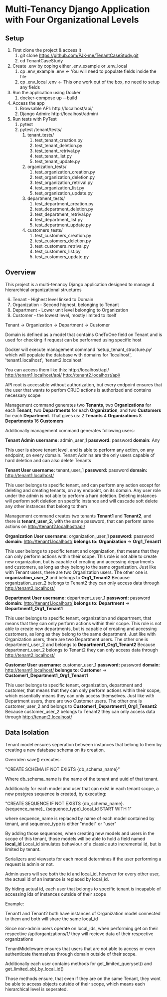# Multi-Tenancy Django Application with Four Organizational Levels

## Setup
1. First clone the project & access it
	1. git clone https://github.com/PJK-me/TenantCaseStudy.git
	2. cd TenantCaseStudy
2. Create .env by coping either .env_example or .env_local
	1. cp .env_example .env <- You will need to populate fields inside the file
	2. cp .env_local .env <- This one work out of the box, no need to setup any fields
3. Run the application using Docker
	1. docker-compose up --build
4. Access the app
	1. Browsable API: http://localhost/api/
	2. Django Admin: http://localhost/admin/
5. Run tests with PyTest
	1. pytest
	2. pytest /tenant/tests/
		1. tenant_tests/
			1. test_tenant_creation.py
			2.  test_tenant_deletion.py
			3.  test_tenant_retrival.py
			4.  test_tenant_list.py
			5.  test_tenant_update.py
		2. organization_tests/
			1.  test_organization_creation.py
			2.  test_organization_deletion.py
			3.  test_organization_retrival.py
			4.  test_organization_list.py
			5.  test_organization_update.py
		3. department_tests/
			1.  test_department_creation.py
			2.  test_department_deletion.py
			3.  test_department_retrival.py
			4.  test_department_list.py
			5.  test_department_update.py
		4. customers_tests/
			1.   test_customers_creation.py
			2.  test_customers_deletion.py
			3.  test_customers_retrival.py
			4.  test_customers_list.py
			5.  test_customers_update.py


## Overview
This project is a multi-tenancy Django application designed to manage 4 hierarchical organizational structures

6. Tenant - Highest level linked to Domain
7. Organization - Second highest, belonging to Tenant
8. Department - Lower unit level belonging to Organization
9. Customer - the lowest level, mostly limited to itself

Tenant -> Organization -> Department -> Customer

Domain is defined as a model that contains OneToOne field on Tenant and is used for checking if request can be performed using specific host

Docker will execute management command 'setup_tenant_structure.py'
which will populate the database with domains for 'localhost', 'tenant1.localhost', 'tenant2.localhost'

You can access them like this:
	http://localhost/api/
	http://tenant1.localhost/api/
	http://tenant2.localhost/api/

API root is accessible without authorization, but every endpoint ensures that the user that wants to perfom CRUD actions is authorized and contains necessary scope

Management command generates two **Tenants**, two **Organizations** for each **Tenant**, two **Departments** for each **Organization**, and two **Customers** for each **Department**.
That gives us:
	2 **Tenants**
	4 **Organizations**
	8 **Departments**
	16 **Customers**

Additionally management command generates following users:

**Tenant Admin**
**username:** admin_user_1
**password:** password
**domain:** Any

This user is above tenant level, and is able to perform any action, on any endpoint, on every domain.
Tenant Admins are the only users capable of hard deletion and can also delete Tenants


**Tenant User**
**username:** tenant_user_1 
**password:** password
**domain:** http://tenant1.localhost/

This user belongs to specific tenant, and can perform any action except for deleting and creating tenants, on any endpoint, on its domain.
Any user role under the admin is not able to perform a hard deletion. Deleting instances will perform soft deletion on specific instance and will cascade soft delete any other instances that belong to them

Management command creates two tenants **Tenant1** and **Tenant2**, and there is **tenant_user_2**, with the same password, that can perform same actions on http://tenant2.localhost/api/


**Organization User**
**username:** organization_user_1 
**password:** password
**domain:** http://tenant1.localhost/
**belongs to:** **Organization** -> **Org1_Tenant1**

This user belongs to specific tenant and organization, that means that they can only perform actions within their scope. This role is not able to create new organization, but is capable of creating and accessing departments and customers, as long as they belong to the same organization.
Just like with Tenant users, there are two Organization users.
The other one is **organization_user_2** and belongs to **Org1_Tenant2**
Because organization_user_2 belongs to Tenant2 they can only access data through http://tenant2.localhost/


**Department User**
**username:** department_user_1 
**password:** password
**domain:** http://tenant1.localhost/
**belongs to:** **Department** -> **Department1_Org1_Tenant1**

This user belongs to specific tenant, organization and department, that means that they can only perform actions within their scope. This role is not able to create new departments, but is capable of creating and accessing customers, as long as they belong to the same department.
Just like with Organization users, there are two Department users.
The other one is department_user_2 and belongs to **Department1_Org1_Tenant2**
Because department_user_2 belongs to Tenant2 they can only access data through http://tenant2.localhost/


**Customer User**
**username:** customer_user_1 
**password:** password
**domain:** http://tenant1.localhost/
**belongs to:** **Customer** -> **Customer1_Department1_Org1_Tenant1**

This user belongs to specific tenant, organization, department and customer, that means that they can only perform actions within their scope, which essentially means they can only access themselves. 
Just like with Department users, there are two Customer users.
The other one is customer_user_2 and belongs to **Customer1_Department1_Org1_Tenant2**
Because customer_user_2 belongs to Tenant2 they can only access data through http://tenant2.localhost/


## Data Isolation

Tenant model ensures seperation between instances that belong to them by creating a new database schema on its creation.

Overriden save() executes:

"CREATE SCHEMA IF NOT EXISTS {db_schema_name}"

Where db_schema_name is the name of the tenant and uuid of that tenant.


Additionally for each model and user that can exist in each tenant scope, a new postgres sequence is created, by executing:

"CREATE SEQUENCE IF NOT EXISTS {db_schema_name}.{sequence_name}_ {sequence_type}_local_id START WITH 1"

where sequence_name is replaced by name of each model contained by tenant, and sequence_type is either "model" or "user"

By adding those sequences, when creating new models and users in the scope of this tenant, those models will be able to hold a field named **local_id**
Local_id simulates behaviour of a classic auto incremental id, but is limited by tenant.

Serializers and viewsets for each model determines if the user performing a request is admin or not.

Admin users will see both the id and local_id, however for every other user, the actual id of an instance is replaced by local_id.

By hiding actual id, each user that belongs to specific tenant is incapable of accessing ids of instances outside of their scope

Example:

Tenant1 and Tenant2 both have instances of Organization model connected to them and both will share the same local_id

Since non-admin users operate on local_ids, when performing get on their respective /api/organizations/1/ they will recieve data of their respective organizations

TenantMiddleware ensures that users that are not able to access or even authenticate themselves through domain outside of their scope.

Additionally each user contains methods for get_limited_queryset() and get_limited_obj_by_local_id()

Those methods ensure, that even if they are on the same Tenant, they wont be able to access objects outside of their scope, which means each hierarchical level is seperated.








